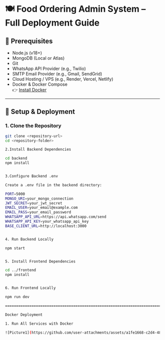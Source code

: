 # 🍽️ Food Ordering Admin System – Full Deployment Guide

## 🔧 Prerequisites
- Node.js (v18+)
- MongoDB (Local or Atlas)
- Git
- WhatsApp API Provider (e.g., Twilio)
- SMTP Email Provider (e.g., Gmail, SendGrid)
- Cloud Hosting / VPS (e.g., Render, Vercel, Netlify)
- Docker & Docker Compose  
  👉 [Install Docker](https://docs.docker.com/get-docker/)

---

## 🚀 Setup & Deployment

### 1. Clone the Repository
```bash
git clone <repository-url>
cd <repository-folder>

2.Install Backend Dependencies

cd backend
npm install


3.Configure Backend .env

Create a .env file in the backend directory:

PORT=5000
MONGO_URI=your_mongo_connection
JWT_SECRET=your_jwt_secret
EMAIL_USER=your_email@example.com
EMAIL_PASS=your_email_password
WHATSAPP_API_URL=https://api.whatsapp.com/send
WHATSAPP_API_KEY=your_whatsapp_api_key
BASE_CLIENT_URL=http://localhost:3000


4. Run Backend Locally

npm start


5. Install Frontend Dependencies

cd ../frontend
npm install


6. Run Frontend Locally

npm run dev

==========================================================================================

Docker Deployment

1. Run All Services with Docker

![Picture1](https://github.com/user-attachments/assets/a1fe1668-c2d4-486b-9f0e-bcde63591914)
